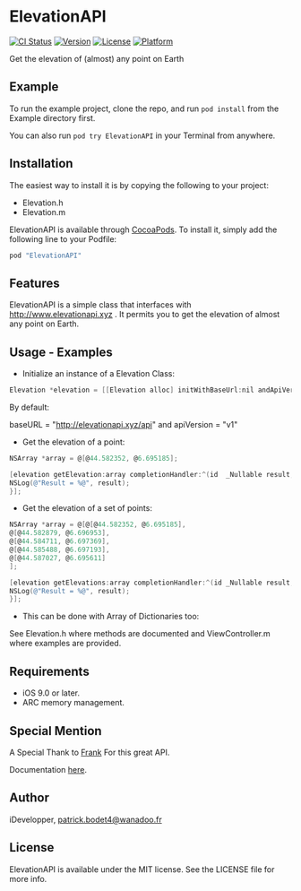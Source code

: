 # ElevationAPI

[![CI Status](http://img.shields.io/travis/iDevelopper/ElevationAPI.svg?style=flat)](https://travis-ci.org/iDevelopper/ElevationAPI)
[![Version](https://img.shields.io/cocoapods/v/ElevationAPI.svg?style=flat)](http://cocoapods.org/pods/ElevationAPI)
[![License](https://img.shields.io/cocoapods/l/ElevationAPI.svg?style=flat)](http://cocoapods.org/pods/ElevationAPI)
[![Platform](https://img.shields.io/cocoapods/p/ElevationAPI.svg?style=flat)](http://cocoapods.org/pods/ElevationAPI)

Get the elevation of (almost) any point on Earth

## Example

To run the example project, clone the repo, and run `pod install` from the Example directory first.

You can also run `pod try ElevationAPI` in your Terminal from anywhere.

## Installation

The easiest way to install it is by copying the following to your project:

* Elevation.h
* Elevation.m

ElevationAPI is available through [CocoaPods](http://cocoapods.org). To install
it, simply add the following line to your Podfile:

```ruby
pod "ElevationAPI"
```

## Features

ElevationAPI is a simple class that interfaces with http://www.elevationapi.xyz . It permits you to get the elevation of almost any point on Earth.

## Usage - Examples

* Initialize an instance of a Elevation Class:

```objective-c
Elevation *elevation = [[Elevation alloc] initWithBaseUrl:nil andApiVersion:nil];
```
By default:

baseURL = "http://elevationapi.xyz/api" and apiVersion = "v1"

* Get the elevation of a point:

```objective-c
NSArray *array = @[@44.582352, @6.695185];

[elevation getElevation:array completionHandler:^(id  _Nullable result, NSError * _Nullable error) {
NSLog(@"Result = %@", result);
}];
```
* Get the elevation of a set of points:

```objective-c
NSArray *array = @[@[@44.582352, @6.695185],
@[@44.582879, @6.696953],
@[@44.584711, @6.697369],
@[@44.585488, @6.697193],
@[@44.587027, @6.695611]
];

[elevation getElevations:array completionHandler:^(id _Nullable result, NSError * _Nullable error) {
NSLog(@"Result = %@", result);
}];
```
* This can be done with Array of Dictionaries too:

See Elevation.h where methods are documented and ViewController.m where examples are provided.

## Requirements

* iOS 9.0 or later.
* ARC memory management.

## Special Mention

A Special Thank to [Frank](http://elevationapi.xyz) For this great API.

Documentation [here](http://elevationapi.xyz).

## Author

iDevelopper, patrick.bodet4@wanadoo.fr

## License

ElevationAPI is available under the MIT license. See the LICENSE file for more info.
